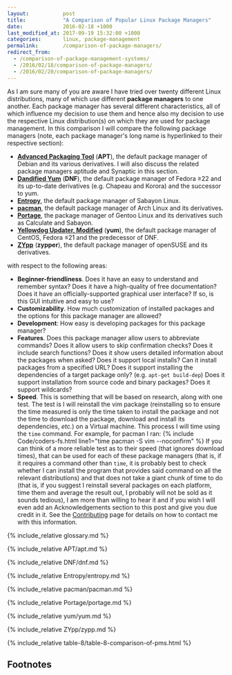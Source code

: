 ```yaml
---
layout:           post
title:            "A Comparison of Popular Linux Package Managers"
date:             2016-02-18 +1000
last_modified_at: 2017-09-19 15:32:00 +1000
categories:       linux, package-management
permalink:        /comparison-of-package-managers/
redirect_from:  
  - /comparison-of-package-management-systems/
  - /2016/02/18/comparison-of-package-managers/
  - /2016/02/20/comparison-of-package-managers/
---
```


As I am sure many of you are aware I have tried over twenty different Linux distributions, many of which use different **package managers** to one another. Each package manager has several different characteristics, all of which influence my decision to use them and hence also my decision to use the respective Linux distribution(s) on which they are used for package management. In this comparison I will compare the following package managers (note, each package manager's long name is hyperlinked to their respective section):

* [**Advanced Packaging Tool**](#apt) (**APT**), the default package manager of Debian and its various derivatives. I will also discuss the related package managers aptitude and Synaptic in this section.
* [**Dandified Yum**](#dnf) (**DNF**), the default package manager of Fedora ≥22 and its up-to-date derivatives (e.g. Chapeau and Korora) and the successor to yum.
* [**Entropy**](#entropy), the default package manager of Sabayon Linux.
* [**pacman**](#pacman), the default package manager of Arch Linux and its derivatives.
* [**Portage**](#portage), the package manager of Gentoo Linux and its derivatives such as Calculate and Sabayon.
* [**Yellowdog Updater, Modified**](#yum) (**yum**), the default package manager of CentOS, Fedora ≤21 and the predecessor of DNF.
* [**ZYpp**](#zypp) (**zypper**), the default package manager of openSUSE and its derivatives.

with respect to the following areas:

* **Beginner-friendliness**. Does it have an easy to understand and remember syntax? Does it have a high-quality of free documentation? Does it have an officially-supported graphical user interface? If so, is this GUI intuitive and easy to use?
* **Customizability**. How much customization of installed packages and the options for this package manager are allowed?
* **Development**: How easy is developing packages for this package manager?
* **Features**. Does this package manager allow users to abbreviate commands? Does it allow users to skip confirmation checks? Does it include search functions? Does it show users detailed information about the packages when asked? Does it support local installs? Can it install packages from a specified URL? Does it support installing the dependencies of a target package only? (e.g. `apt-get build-dep`) Does it support installation from source code and binary packages? Does it support wildcards?
* **Speed**. This is something that will be based on research, along with one test. The test is I will reinstall the vim package (reinstalling so to ensure the time measured is only the time taken to install the package and not the time to download the package, download and install its dependencies, *etc.*) on a Virtual machine. This process I will time using the `time` command. For example, for pacman I ran: {% include Code/coders-fs.html line1="time pacman -S vim --noconfirm" %} If you can think of a more reliable test as to their speed (that ignores download times), that can be used for each of these package managers (that is, if it requires a command other than `time`, it is probably best to check whether I can install the program that provides said command on all the relevant distributions) and that does not take a giant chunk of time to do (that is, if you suggest I reinstall several packages on each platform, time them and average the result out, I probably will not be sold as it sounds tedious), I am more than willing to hear it and if you wish I will even add an Acknowledgements section to this post and give you due credit in it. See the [Contributing](/contributing/) page for details on how to contact me with this information.

{% include_relative glossary.md %}

{% include_relative APT/apt.md %}

{% include_relative DNF/dnf.md %}

{% include_relative Entropy/entropy.md %}

{% include_relative pacman/pacman.md %}

{% include_relative Portage/portage.md %}

{% include_relative yum/yum.md %}

{% include_relative ZYpp/zypp.md %}

{% include_relative table-8/table-8-comparison-of-pms.html %}

## Footnotes
[1]: http://fedoraproject.org/wiki/How_to_create_an_RPM_package
[2]: https://en.opensuse.org/openSUSE:Build_Service_Tutorial
[^1]: RPM was originally abbreviated from **Red Hat Package Manager**, but now it is a recursive acronym for RPM Package Manager.
[^2]: [pacman Home Page](https://www.archlinux.org/pacman/) (2 March 2015). Retrieved 15 February 2016.
[^3]: If you wish to offer me a solution to this issue, that does not involve me creating new OBS packages for all of Atom's many node module dependencies and Electron, feel free to leave me a reply [here](https://forums.opensuse.org/showthread.php/513540-How-to-create-a-spec-file-for-Atom-that-is-suitable-for-the-OBS) at the thread in which I asked how to build Atom using the OBS at the openSUSE Forums
